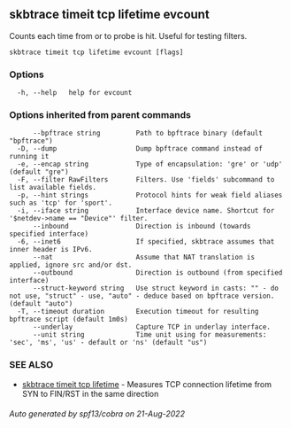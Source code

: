 ## skbtrace timeit tcp lifetime evcount

Counts each time from or to probe is hit. Useful for testing filters.

```
skbtrace timeit tcp lifetime evcount [flags]
```

### Options

```
  -h, --help   help for evcount
```

### Options inherited from parent commands

```
      --bpftrace string         Path to bpftrace binary (default "bpftrace")
  -D, --dump                    Dump bpftrace command instead of running it
  -e, --encap string            Type of encapsulation: 'gre' or 'udp' (default "gre")
  -F, --filter RawFilters       Filters. Use 'fields' subcommand to list available fields.
  -p, --hint strings            Protocol hints for weak field aliases such as 'tcp' for 'sport'.
  -i, --iface string            Interface device name. Shortcut for '$netdev->name == "Device"' filter.
      --inbound                 Direction is inbound (towards specified interface)
  -6, --inet6                   If specified, skbtrace assumes that inner header is IPv6.
      --nat                     Assume that NAT translation is applied, ignore src and/or dst.
      --outbound                Direction is outbound (from specified interface)
      --struct-keyword string   Use struct keyword in casts: "" - do not use, "struct" - use, "auto" - deduce based on bpftrace version. (default "auto")
  -T, --timeout duration        Execution timeout for resulting bpftrace script (default 1m0s)
      --underlay                Capture TCP in underlay interface.
      --unit string             Time unit using for measurements: 'sec', 'ms', 'us' - default or 'ns' (default "us")
```

### SEE ALSO

* [skbtrace timeit tcp lifetime](skbtrace_timeit_tcp_lifetime.md)	 - Measures TCP connection lifetime from SYN to FIN/RST in the same direction

###### Auto generated by spf13/cobra on 21-Aug-2022
